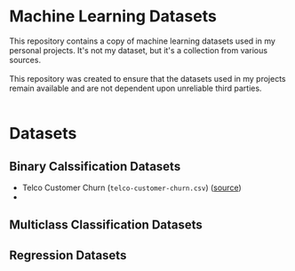 # Machine Learning Datasets
This repository contains a copy of machine learning datasets used in my personal projects. It's not my dataset, but it's a collection from various sources.
<br><br>
This repository was created to ensure that the datasets used in my projects remain available and are not dependent upon unreliable third parties.
<br><br>

# Datasets
## Binary Calssification Datasets
- Telco Customer Churn (`telco-customer-churn.csv`) ([source](https://www.kaggle.com/datasets/blastchar/telco-customer-churn))
- 

## Multiclass Classification Datasets

## Regression Datasets